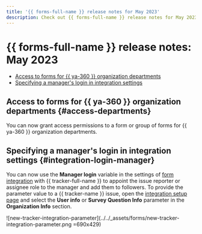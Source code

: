 ```yaml
---
title: '{{ forms-full-name }} release notes for May 2023'
description: Check out {{ forms-full-name }} release notes for May 2023.
---
```


# {{ forms-full-name }} release notes: May 2023

* [Access to forms for {{ ya-360 }} organization departments](#access-departments)
* [Specifying a manager's login in integration settings](#integration-login-manager)

## Access to forms for {{ ya-360 }} organization departments {#access-departments}

You can now grant access permissions to a form or group of forms for {{ ya-360 }} organization departments.

## Specifying a manager's login in integration settings {#integration-login-manager}

You can now use the **Manager login** variable in the settings of [form integration](../create-task.md) with {{ tracker-full-name }} to appoint the issue reporter or assignee role to the manager and add them to followers.
To provide the parameter value to a {{ tracker-name }} issue, open the [integration setup page](../vars.md) and select the **User info** or **Survey Question Info** parameter in the **Organization Info** section.

![new-tracker-integration-parameter](../../_assets/forms/new-tracker-integration-parameter.png =690x429)
